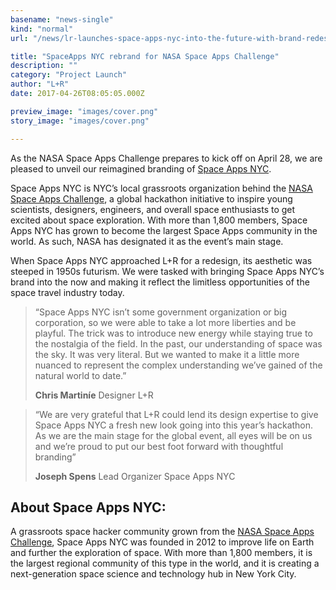 ```yaml
---
basename: "news-single"
kind: "normal"
url: "/news/lr-launches-space-apps-nyc-into-the-future-with-brand-redesign-ahead-of-hackathon-weekend.html"

title: "SpaceApps NYC rebrand for NASA Space Apps Challenge"
description: ""
category: "Project Launch"
author: "L+R"
date: 2017-04-26T08:05:05.000Z

preview_image: "images/cover.png"
story_image: "images/cover.png"

---
```


As the NASA Space Apps Challenge prepares to kick off on April 28, we are pleased to unveil our reimagined branding of [Space Apps NYC](http://spaceapps.nyc/).

Space Apps NYC is NYC’s local grassroots organization behind the [NASA Space Apps Challenge](https://2017.spaceappschallenge.org/), a global hackathon initiative to inspire young scientists, designers, engineers, and overall space enthusiasts to get excited about space exploration. With more than 1,800 members, Space Apps NYC has grown to become the largest Space Apps community in the world. As such, NASA has designated it as the event’s main stage.

When Space Apps NYC approached L+R for a redesign, its aesthetic was steeped in 1950s futurism. We were tasked with bringing Space Apps NYC’s brand into the now and making it reflect the limitless opportunities of the space travel industry today.

> “Space Apps NYC isn’t some government organization or big corporation, so we were able to take a lot more liberties and be playful. The trick was to introduce new energy while staying true to the nostalgia of the field. In the past, our understanding of space was the sky. It was very literal. But we wanted to make it a little more nuanced to represent the complex understanding we’ve gained of the natural world to date.”
>
> **Chris Martiníe**
> Designer
> L+R

<!---->

> “We are very grateful that L+R could lend its design expertise to give Space Apps NYC a fresh new look going into this year’s hackathon. As we are the main stage for the global event, all eyes will be on us and we’re proud to put our best foot forward with thoughtful branding”
>
> **Joseph Spens**
> Lead Organizer
> Space Apps NYC

## About Space Apps NYC:

A grassroots space hacker community grown from the [NASA Space Apps Challenge](http://spaceapps.nyc/spaceappschallenge.org), Space Apps NYC was founded in 2012 to improve life on Earth and further the exploration of space. With more than 1,800 members, it is the largest regional community of this type in the world, and it is creating a next-generation space science and technology hub in New York City.
